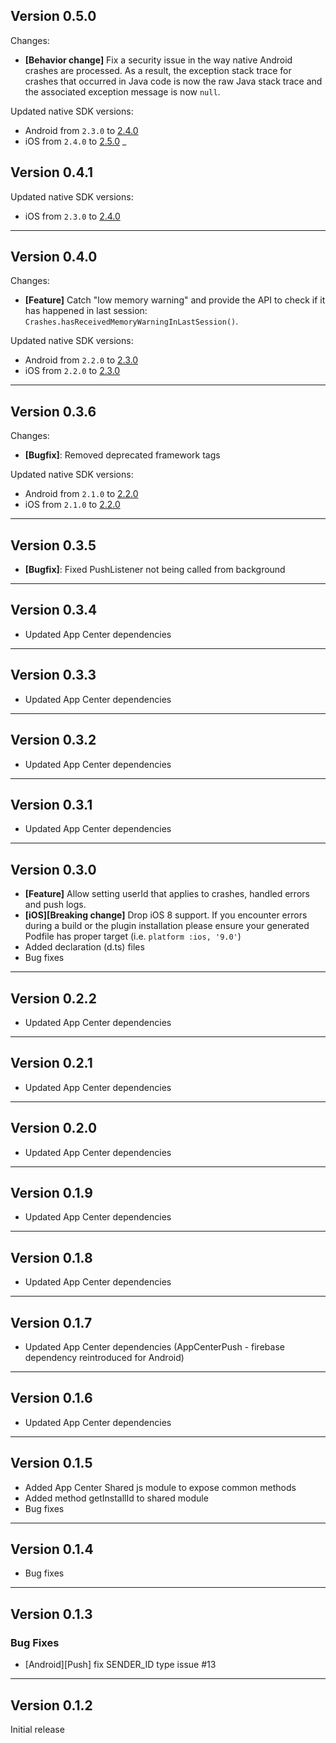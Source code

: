 ## Version 0.5.0

Changes:
- **[Behavior change]** Fix a security issue in the way native Android crashes are processed. As a result, the exception stack trace for crashes that occurred in Java code is now the raw Java stack trace and the associated exception message is now `null`.

Updated native SDK versions:
- Android from `2.3.0` to [2.4.0](https://github.com/microsoft/appcenter-sdk-android/releases/tag/2.4.0)
- iOS from `2.4.0` to [2.5.0](https://github.com/microsoft/appcenter-sdk-apple/releases/tag/2.5.0)
_

## Version 0.4.1

Updated native SDK versions:
- iOS from `2.3.0` to [2.4.0](https://github.com/microsoft/appcenter-sdk-apple/releases/tag/2.4.0)
___

## Version 0.4.0

Changes:
- **[Feature]** Catch "low memory warning" and provide the API to check if it has happened in last session:  `Crashes.hasReceivedMemoryWarningInLastSession()`.

Updated native SDK versions:
- Android from `2.2.0` to [2.3.0](https://github.com/microsoft/appcenter-sdk-android/releases/tag/2.3.0)
- iOS from `2.2.0` to [2.3.0](https://github.com/microsoft/appcenter-sdk-apple/releases/tag/2.3.0)
___

## Version 0.3.6

Changes:
- **[Bugfix]**: Removed deprecated framework tags

Updated native SDK versions:
- Android from `2.1.0` to [2.2.0](https://github.com/Microsoft/AppCenter-SDK-Android/releases/tag/2.2.0)
- iOS from `2.1.0` to [2.2.0](https://github.com/Microsoft/AppCenter-SDK-Apple/releases/tag/2.2.0)
___

## Version 0.3.5

- **[Bugfix]**: Fixed PushListener not being called from background
___

## Version 0.3.4

- Updated App Center dependencies
___

## Version 0.3.3

- Updated App Center dependencies
___

## Version 0.3.2

- Updated App Center dependencies
___

## Version 0.3.1

- Updated App Center dependencies
___

## Version 0.3.0

- **[Feature]** Allow setting userId that applies to crashes, handled errors and push logs.
- **[iOS][Breaking change]** Drop iOS 8 support. If you encounter errors during a build or the plugin installation please ensure your generated Podfile has proper target (i.e. `platform :ios, '9.0'`)
- Added declaration (d.ts) files
- Bug fixes
___

## Version 0.2.2

- Updated App Center dependencies
___

## Version 0.2.1

- Updated App Center dependencies
___

## Version 0.2.0

- Updated App Center dependencies
___

## Version 0.1.9

- Updated App Center dependencies
___

## Version 0.1.8

- Updated App Center dependencies
___

## Version 0.1.7

- Updated App Center dependencies (AppCenterPush - firebase dependency reintroduced for Android)

___

## Version 0.1.6

- Updated App Center dependencies

___

## Version 0.1.5

- Added App Center Shared js module to expose common methods
- Added method getInstallId to shared module
- Bug fixes

___

## Version 0.1.4

- Bug fixes

___

## Version 0.1.3

### Bug Fixes
- [Android][Push] fix SENDER_ID type issue #13

___

## Version 0.1.2

Initial release
